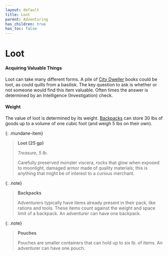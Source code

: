 ```yaml
---
layout: default
title: Loot
parent: Adventuring
has_children: true
has_toc: false
---
```


# Loot

#### Acquiring Valuable Things

Loot can take many different forms. A pile of [City Dweller](../the_frontier/city_dwellers/index) books could be loot, as could quills from a basilisk. The key question to ask is whether or not someone would find this item valuable. Often times the answer is determined by an Intelligence (Investigation) check.

#### Weight

The value of loot is determined by its weight. [Backpacks](../gear/adventuring_gear/tools) can store 30 lbs of goods up to a volume of one cubic foot (and weigh 5 lbs on their own). 

{: .mundane-item}
> **Loot (25 gp)**
>
> *Treasure, 5 lb.*
>
> Carefully preserved monster viscera, rocks that glow when exposed to moonlight, damaged armor made of quality materials; this is anything that might be of interest to a curious merchant.

{: .note}
> **Backpacks**
>
> Adventurers typically have items already present in their pack, like rations and tools. These items count against the weight and space limit of a backpack. An adventurer can have one backpack.

{: .note}
> **Pouches**
>
> Pouches are smaller containers that can hold up to six lb. of items. An adventurer can have one pouch.


<!-- {: .note}
> **Mixing Goods**
>
> While adventurers can stash their loot in the same backpack as their supplies, doing so may have unpredictable effects. It is generally unwise to place magical objects, poisonous glands, or other strange substances near one's rations and spell scrolls. -->
